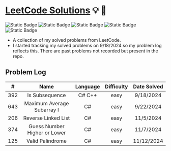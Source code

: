# **[LeetCode Solutions](https://leetcode.com/)** :bulb: :rocket:

![Static Badge](https://img.shields.io/badge/languages-c%23%20python%20c%2B%2B-purple)
![Static Badge](https://img.shields.io/badge/easy-14-green)
![Static Badge](https://img.shields.io/badge/medium-0-orange)
![Static Badge](https://img.shields.io/badge/hard-0-red?color=%23ff0000)
![Static Badge](https://img.shields.io/badge/total-14-yellow)

- A collection of my solved problems from LeetCode.
- I started tracking my solved problems on 9/18/2024 so my problem log reflects this. There are past problems not recorded but present in the repo.

## Problem Log

|  #  |      Name       | Language | Difficulty | Date Solved |
| :-: | :-------------: | :-------: | :--------: | :---------: |
| 392 | Is Subsequence  |  C# C++  |    easy    |  9/18/2024  |
| 643 | Maximum Average Subarray I | C# | easy | 9/22/2024 |
| 206 | Reverse Linked List | C# | easy | 11/5/2024 |
| 374 | Guess Number Higher or Lower | C# | easy | 11/7/2024 |
| 125 | Valid Palindrome | C# | easy | 11/12/2024 |
